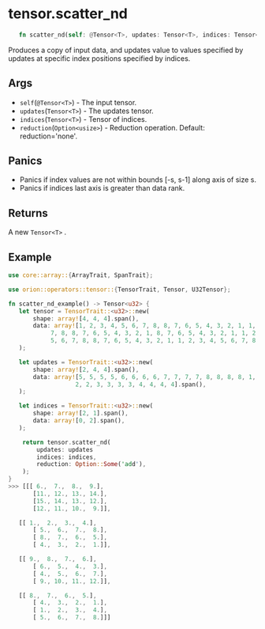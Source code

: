 # tensor.scatter_nd

```rust 
   fn scatter_nd(self: @Tensor<T>, updates: Tensor<T>, indices: Tensor<usize>,  reduction: Option<usize>) -> Tensor<T>;
```

Produces a copy of input data, and updates value to values specified by updates at specific index positions specified by indices.

## Args

* `self`(`@Tensor<T>`) - The input tensor.
* `updates`(`Tensor<T>`) - The updates tensor.
* `indices`(`Tensor<T>`) - Tensor of indices.
* `reduction`(`Option<usize>`) - Reduction operation. Default: reduction='none'.

## Panics

* Panics if index values are not within bounds [-s, s-1] along axis of size s.
* Panics if indices last axis is greater than data rank.

## Returns 

A new `Tensor<T>` .

## Example

```rust
use core::array::{ArrayTrait, SpanTrait};

use orion::operators::tensor::{TensorTrait, Tensor, U32Tensor};

fn scatter_nd_example() -> Tensor<u32> {
   let tensor = TensorTrait::<u32>::new(
       shape: array![4, 4, 4].span(), 
       data: array![1, 2, 3, 4, 5, 6, 7, 8, 8, 7, 6, 5, 4, 3, 2, 1, 1, 2, 3, 4, 5, 6,
            7, 8, 8, 7, 6, 5, 4, 3, 2, 1, 8, 7, 6, 5, 4, 3, 2, 1, 1, 2, 3, 4,
            5, 6, 7, 8, 8, 7, 6, 5, 4, 3, 2, 1, 1, 2, 3, 4, 5, 6, 7, 8].span()
   );

   let updates = TensorTrait::<u32>::new(
       shape: array![2, 4, 4].span(), 
       data: array![5, 5, 5, 5, 6, 6, 6, 6, 7, 7, 7, 7, 8, 8, 8, 8, 1, 1, 1, 1, 2, 2,
                   2, 2, 3, 3, 3, 3, 4, 4, 4, 4].span(), 
   );

   let indices = TensorTrait::<u32>::new(
       shape: array![2, 1].span(), 
       data: array![0, 2].span(), 
   );

    return tensor.scatter_nd(
        updates: updates
        indices: indices, 
        reduction: Option::Some('add'), 
    );
}
>>> [[[ 6.,  7.,  8.,  9.],
       [11., 12., 13., 14.],
       [15., 14., 13., 12.],
       [12., 11., 10.,  9.]],

   [[ 1.,  2.,  3.,  4.],
       [ 5.,  6.,  7.,  8.],
       [ 8.,  7.,  6.,  5.],
       [ 4.,  3.,  2.,  1.]],

   [[ 9.,  8.,  7.,  6.],
       [ 6.,  5.,  4.,  3.],
       [ 4.,  5.,  6.,  7.],
       [ 9., 10., 11., 12.]],

   [[ 8.,  7.,  6.,  5.],
       [ 4.,  3.,  2.,  1.],
       [ 1.,  2.,  3.,  4.],
       [ 5.,  6.,  7.,  8.]]]
```
